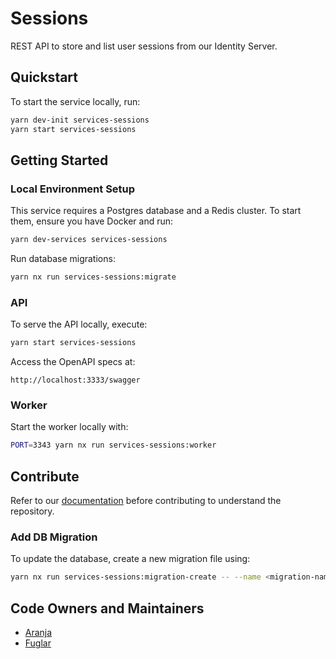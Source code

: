 # Sessions

REST API to store and list user sessions from our Identity Server.

## Quickstart

To start the service locally, run:

```bash
yarn dev-init services-sessions
yarn start services-sessions
```

## Getting Started

### Local Environment Setup

This service requires a Postgres database and a Redis cluster. To start them, ensure you have Docker and run:

```bash
yarn dev-services services-sessions
```

Run database migrations:

```bash
yarn nx run services-sessions:migrate
```

### API

To serve the API locally, execute:

```bash
yarn start services-sessions
```

Access the OpenAPI specs at:

```
http://localhost:3333/swagger
```

### Worker

Start the worker locally with:

```bash
PORT=3343 yarn nx run services-sessions:worker
```

## Contribute

Refer to our [documentation](https://docs.devland.is) before contributing to understand the repository.

### Add DB Migration

To update the database, create a new migration file using:

```bash
yarn nx run services-sessions:migration-create -- --name <migration-name>
```

## Code Owners and Maintainers

- [Aranja](https://github.com/orgs/island-is/teams/aranja/members)
- [Fuglar](https://github.com/orgs/island-is/teams/fuglar/members)